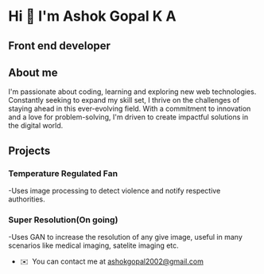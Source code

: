 # Hi 👋 I'm Ashok Gopal K A

Front end developer
-------------------
## About me
I'm passionate about coding, learning and exploring new web technologies. Constantly seeking to expand my skill set, I thrive on the challenges of staying ahead in this ever-evolving field. With a commitment to innovation and a love for problem-solving, I'm driven to create impactful solutions in the digital world.

## Projects
### Temperature Regulated Fan 
-Uses image processing to detect violence and notify respective authorities.
### Super Resolution(On going)
-Uses GAN to increase the resolution of any give image, useful in many scenarios like medical imaging, satelite imaging etc.

*   ✉️  You can contact me at [ashokgopal2002@gmail.com](mailto:ashokgopal2002@gmail.com)
